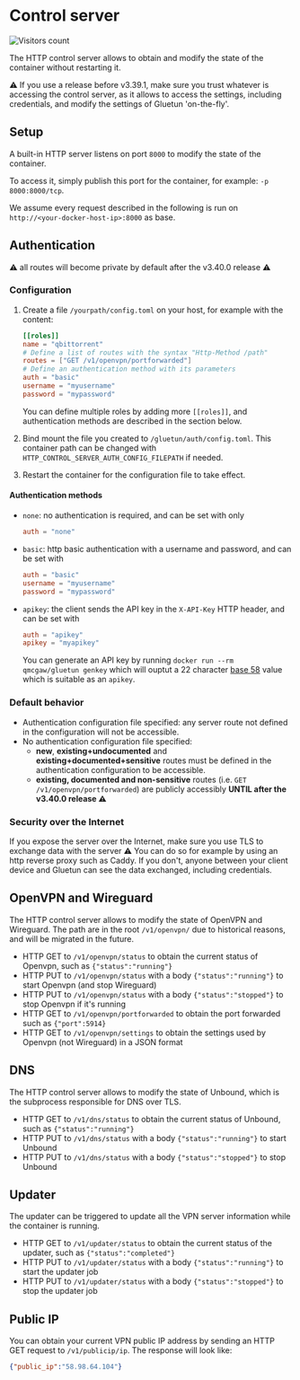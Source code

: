# Control server

![Visitors count](https://visitor-badge.laobi.icu/badge?page_id=gluetun.httpcontrolserver)

The HTTP control server allows to obtain and modify the state of the container without restarting it.

⚠️ If you use a release before v3.39.1, make sure you trust whatever is accessing the control server,
as it allows to access the settings, including credentials, and modify the settings of Gluetun 'on-the-fly'.

## Setup

A built-in HTTP server listens on port `8000` to modify the state of the container.

To access it, simply publish this port for the container, for example: `-p 8000:8000/tcp`.

We assume every request described in the following is run on `http://<your-docker-host-ip>:8000` as base.

## Authentication

⚠️ all routes will become private by default after the v3.40.0 release ⚠️

### Configuration

1. Create a file `/yourpath/config.toml` on your host, for example with the content:

    ```toml
    [[roles]]
    name = "qbittorrent"
    # Define a list of routes with the syntax "Http-Method /path"
    routes = ["GET /v1/openvpn/portforwarded"]
    # Define an authentication method with its parameters
    auth = "basic"
    username = "myusername"
    password = "mypassword"
    ```

    You can define multiple roles by adding more `[[roles]]`, and authentication methods are described in the section below.

1. Bind mount the file you created to `/gluetun/auth/config.toml`. This container path can be changed with `HTTP_CONTROL_SERVER_AUTH_CONFIG_FILEPATH` if needed.
1. Restart the container for the configuration file to take effect.

#### Authentication methods

- `none`: no authentication is required, and can be set with only

    ```toml
    auth = "none"
    ```

- `basic`: http basic authentication with a username and password, and can be set with

    ```toml
    auth = "basic"
    username = "myusername"
    password = "mypassword"
    ```

- `apikey`: the client sends the API key in the `X-API-Key` HTTP header, and can be set with

    ```toml
    auth = "apikey"
    apikey = "myapikey"
    ```

    You can generate an API key by running `docker run --rm qmcgaw/gluetun genkey` which will ouptut a 22 character [base 58](https://en.wikipedia.org/wiki/Binary-to-text_encoding#Encoding_standards) value which is suitable as an `apikey`.

### Default behavior

- Authentication configuration file specified: any server route not defined in the configuration will not be accessible.
- No authentication configuration file specified:
  - **new**, **existing+undocumented** and **existing+documented+sensitive** routes must be defined in the authentication configuration to be accessible.
  - **existing, documented and non-sensitive** routes (i.e. `GET /v1/openvpn/portforwarded`) are publicly accessibly **UNTIL after the v3.40.0 release ⚠️**

### Security over the Internet

If you expose the server over the Internet, make sure you use TLS to exchange data with the server ⚠️
You can do so for example by using an http reverse proxy such as Caddy.
If you don't, anyone between your client device and Gluetun can see the data exchanged, including credentials.

## OpenVPN and Wireguard

The HTTP control server allows to modify the state of OpenVPN and Wireguard.
The path are in the root `/v1/openvpn/` due to historical reasons, and will be migrated in the future.

- HTTP GET to `/v1/openvpn/status` to obtain the current status of Openvpn, such as `{"status":"running"}`
- HTTP PUT to `/v1/openvpn/status` with a body `{"status":"running"}` to start Openvpn (and stop Wireguard)
- HTTP PUT to `/v1/openvpn/status` with a body `{"status":"stopped"}` to stop Openvpn if it's running
- HTTP GET to `/v1/openvpn/portforwarded` to obtain the port forwarded such as `{"port":5914}`
- HTTP GET to `/v1/openvpn/settings` to obtain the settings used by Openvpn (not Wireguard) in a JSON format

## DNS

The HTTP control server allows to modify the state of Unbound, which is the subprocess responsible for DNS over TLS.

- HTTP GET to `/v1/dns/status` to obtain the current status of Unbound, such as `{"status":"running"}`
- HTTP PUT to `/v1/dns/status` with a body `{"status":"running"}` to start Unbound
- HTTP PUT to `/v1/dns/status` with a body `{"status":"stopped"}` to stop Unbound

## Updater

The updater can be triggered to update all the VPN server information while the container is running.

- HTTP GET to `/v1/updater/status` to obtain the current status of the updater, such as `{"status":"completed"}`
- HTTP PUT to `/v1/updater/status` with a body `{"status":"running"}` to start the updater job
- HTTP PUT to `/v1/updater/status` with a body `{"status":"stopped"}` to stop the updater job

## Public IP

You can obtain your current VPN public IP address by sending an HTTP GET request to `/v1/publicip/ip`.
The response will look like:

```json
{"public_ip":"58.98.64.104"}
```
